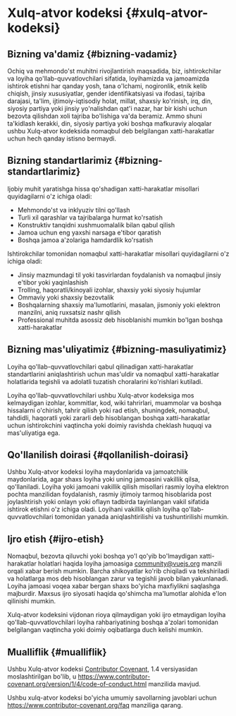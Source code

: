 # Xulq-atvor kodeksi {#xulq-atvor-kodeksi}

## Bizning va'damiz {#bizning-vadamiz}

Ochiq va mehmondo'st muhitni rivojlantirish maqsadida, biz, ishtirokchilar va loyiha qo'llab-quvvatlovchilari sifatida, loyihamizda va jamoamizda ishtirok etishni har qanday yosh, tana o'lchami, nogironlik, etnik kelib chiqish, jinsiy xususiyatlar, gender identifikatsiyasi va ifodasi, tajriba darajasi, ta'lim, ijtimoiy-iqtisodiy holat, millat, shaxsiy ko'rinish, irq, din, siyosiy partiya yoki jinsiy yo'nalishdan qat'i nazar, har bir kishi uchun bezovta qilishdan xoli tajriba bo'lishiga va'da beramiz. Ammo shuni ta'kidlash kerakki, din, siyosiy partiya yoki boshqa mafkuraviy aloqalar ushbu Xulq-atvor kodeksida nomaqbul deb belgilangan xatti-harakatlar uchun hech qanday istisno bermaydi.

## Bizning standartlarimiz {#bizning-standartlarimiz}

Ijobiy muhit yaratishga hissa qo'shadigan xatti-harakatlar misollari quyidagilarni o'z ichiga oladi:

- Mehmondo'st va inklyuziv tilni qo'llash
- Turli xil qarashlar va tajribalarga hurmat ko'rsatish
- Konstruktiv tanqidni xushmuomalalik bilan qabul qilish
- Jamoa uchun eng yaxshi narsaga e'tibor qaratish
- Boshqa jamoa a'zolariga hamdardlik ko'rsatish

Ishtirokchilar tomonidan nomaqbul xatti-harakatlar misollari quyidagilarni o'z ichiga oladi:

- Jinsiy mazmundagi til yoki tasvirlardan foydalanish va nomaqbul jinsiy e'tibor yoki yaqinlashish
- Trolling, haqoratli/kinoyali izohlar, shaxsiy yoki siyosiy hujumlar
- Ommaviy yoki shaxsiy bezovtalik
- Boshqalarning shaxsiy ma'lumotlarini, masalan, jismoniy yoki elektron manzilni, aniq ruxsatsiz nashr qilish
- Professional muhitda asossiz deb hisoblanishi mumkin bo'lgan boshqa xatti-harakatlar

## Bizning mas'uliyatimiz {#bizning-masuliyatimiz}

Loyiha qo'llab-quvvatlovchilari qabul qilinadigan xatti-harakatlar standartlarini aniqlashtirish uchun mas'uldir va nomaqbul xatti-harakatlar holatlarida tegishli va adolatli tuzatish choralarini ko'rishlari kutiladi.

Loyiha qo'llab-quvvatlovchilari ushbu Xulq-atvor kodeksiga mos kelmaydigan izohlar, kommitlar, kod, wiki tahrirlari, muammolar va boshqa hissalarni o'chirish, tahrir qilish yoki rad etish, shuningdek, nomaqbul, tahdidli, haqoratli yoki zararli deb hisoblangan boshqa xatti-harakatlar uchun ishtirokchini vaqtincha yoki doimiy ravishda cheklash huquqi va mas'uliyatiga ega.

## Qo'llanilish doirasi {#qollanilish-doirasi}

Ushbu Xulq-atvor kodeksi loyiha maydonlarida va jamoatchilik maydonlarida, agar shaxs loyiha yoki uning jamoasini vakillik qilsa, qo'llaniladi. Loyiha yoki jamoani vakillik qilish misollari rasmiy loyiha elektron pochta manzilidan foydalanish, rasmiy ijtimoiy tarmoq hisoblarida post joylashtirish yoki onlayn yoki oflayn tadbirda tayinlangan vakil sifatida ishtirok etishni o'z ichiga oladi. Loyihani vakillik qilish loyiha qo'llab-quvvatlovchilari tomonidan yanada aniqlashtirilishi va tushuntirilishi mumkin.

## Ijro etish {#ijro-etish}

Nomaqbul, bezovta qiluvchi yoki boshqa yo'l qo'yib bo'lmaydigan xatti-harakatlar holatlari haqida loyiha jamoasiga community@vuejs.org manzili orqali xabar berish mumkin. Barcha shikoyatlar ko'rib chiqiladi va tekshiriladi va holatlarga mos deb hisoblangan zarur va tegishli javob bilan yakunlanadi. Loyiha jamoasi voqea xabar bergan shaxs bo'yicha maxfiylikni saqlashga majburdir. Maxsus ijro siyosati haqida qo'shimcha ma'lumotlar alohida e'lon qilinishi mumkin.

Xulq-atvor kodeksini vijdonan rioya qilmaydigan yoki ijro etmaydigan loyiha qo'llab-quvvatlovchilari loyiha rahbariyatining boshqa a'zolari tomonidan belgilangan vaqtincha yoki doimiy oqibatlarga duch kelishi mumkin.

## Mualliflik {#mualliflik}

Ushbu Xulq-atvor kodeksi [Contributor Covenant][homepage], 1.4 versiyasidan moslashtirilgan bo'lib, u https://www.contributor-covenant.org/version/1/4/code-of-conduct.html manzilida mavjud.

Ushbu xulq-atvor kodeksi bo'yicha umumiy savollarning javoblari uchun https://www.contributor-covenant.org/faq manziliga qarang.

[homepage]: https://www.contributor-covenant.org
